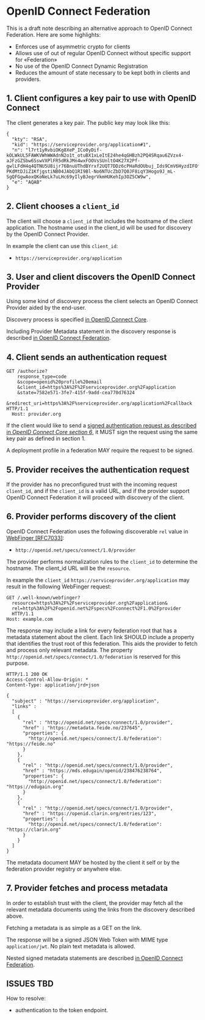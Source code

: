 # OpenID Connect Federation

This is a draft note describing an alternative approach to OpenID Connect Federation. Here are some highlights:

* Enforces use of asymmetric crypto for clients
* Allows use of out of regular OpenID Connect without specific support for «Federation»
* No use of the OpenID Connect Dynamic Registration
* Reduces the amount of state necessary to be kept both in clients and providers.



## 1. Client configures a key pair to use with OpenID Connect

The client generates a key pair. The public key may look like this:

```
{
  "kty": "RSA",
  "kid": "https://serviceprovider.org/application#1",
  "n": "l7rt1yRvbiOKg8XeP_ICo0yDif-kOLWkUL5FAWKVWhWWAdnN2o1t_otuBX1xLeItE24he4qGHBzh2PQ4SRqau6ZVzx4-aJFzGZSbw6SswVXPlFR5dRkJMn4wxFOOVsSUnltO4K27X2Pf-gwlLFdH4q4QTNU5U8ijr76BnuUThdBYrxf2UQT7DDz6cPHaRdOUbuj_Ids9CmV6HyzdIFOfBx7DKS8o2fqH9Fa6-PKdMtDJiZ1KfjgstiNB04JAbQ1RI9Bl-No6NTUcZbD7Q0JF8iqY3Hogo9J_mL-SgQFGgwAoxQKoNeLk7uLHc69yIlyBJegrVkmHUKehIp3OZ5CW9w",
  "e": "AQAB"
}
```

## 2. Client chooses a `client_id`

The client will choose a `client_id` that includes the hostname of the client application. The hostname used in the client_id will be used for discovery by the OpenID Connect Provider.

In example the client can use this `client_id`:

* `https://serviceprovider.org/application`



## 3. User and client discovers the OpenID Connect Provider

Using some kind of discovery process the client selects an OpenID Connect Provider aided by the end-user.

Discovery process is specified [in OpenID Connect Core](http://openid.net/specs/openid-connect-core-1_0.html).

Including Provider Metadata statement in the discovery response is described [in OpenID Connect Federation](http://openid.net/specs/openid-connect-federation-1_0.html).


## 4. Client sends an authentication request


```
GET /authorize?
    response_type=code
    &scope=openid%20profile%20email
    &client_id=https%3A%2F%2Fserviceprovider.org%2Fapplication
    &state=7582e571-3fe7-415f-9add-cea770d76324
    &redirect_uri=https%3A%2F%serviceprovider.org/application%2Fcallback HTTP/1.1
  Host: provider.org
```

If the client would like to send a [signed authentication request as described in *OpenID Connect Core section 6*](http://openid.net/specs/openid-connect-core-1_0.html#JWTRequests), it MUST sign the request using the same key pair as defined in section 1.

A deployment profile in a federation MAY require the request to be signed.

## 5. Provider receives the authentication request

If the provider has no preconfigured trust with the incoming request `client_id`, and if the `client_id` is a valid URL, and if the provider support OpenID Connect Federation it will proceed with discovery of the client.

## 6. Provider performs discovery of the client


OpenID Connect Federation uses the following discoverable `rel` value in [WebFinger [RFC7033]](https://tools.ietf.org/html/rfc7033):

* `http://openid.net/specs/connect/1.0/provider`

The provider performs normalization rules to the `client_id` to determine the hostname. The client_id URL will be the `resource`.

In example the `client_id` `https://serviceprovider.org/application` may result in the following WebFinger request:

```
GET /.well-known/webfinger?
  resource=https%3A%2F%2Fserviceprovider.org%2Fapplication&
  rel=http%3A%2F%2Fopenid.net%2Fspecs%2Fconnect%2F1.0%2Fprovider
  HTTP/1.1
Host: example.com
```

The response may include a link for every federation root that has a metadata statement about the client. Each link SHOULD include a property that identifies the trust root of this federation. This aids the provider to fetch and process only relevant metadata. The property `http://openid.net/specs/connect/1.0/federation` is reserved for this purpose.


```
HTTP/1.1 200 OK
Access-Control-Allow-Origin: *
Content-Type: application/jrd+json

{
  "subject" : "https://serviceprovider.org/application",
  "links" :
  [
    {
      "rel" : "http://openid.net/specs/connect/1.0/provider",
      "href" : "https://metadata.feide.no/237645",
      "properties": {
        "http://openid.net/specs/connect/1.0/federation": "https://feide.no"
      }
    },
    {
      "rel" : "http://openid.net/specs/connect/1.0/provider",
      "href" : "https://mds.edugain/openid/238476238764",
      "properties": {
        "http://openid.net/specs/connect/1.0/federation": "https://edugain.org"
      }
    },
    {
      "rel" : "http://openid.net/specs/connect/1.0/provider",
      "href" : "https://openid.clarin.org/entries/123",
      "properties": {
        "http://openid.net/specs/connect/1.0/federation": "https://clarin.org"
      }
    }
  ]
}
```

The metadata document MAY be hosted by the client it self or by the federation provider registry or anywhere else.


## 7. Provider fetches and process metadata

In order to establish trust with the client, the provider may fetch all the relevant metadata documents using the links from the discovery described above.

Fetching a metadata is as simple as a GET on the link.

The response will be a signed JSON Web Token with MIME type `application/jwt`. No plain text metadata is allowed.

Nested signed metadata statements are described [in OpenID Connect Federation](http://openid.net/specs/openid-connect-federation-1_0.html).


## ISSUES TBD

How to resolve:

* authentication to the token endpoint.
